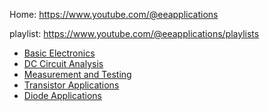 Home: https://www.youtube.com/@eeapplications

playlist: https://www.youtube.com/@eeapplications/playlists
- [Basic Electronics](https://www.youtube.com/playlist?list=PLtzrl5APIWXREy07DTM0462aCc7_9sRG9)
- [DC Circuit Analysis](https://www.youtube.com/playlist?list=PLtzrl5APIWXStWM_RcCrTJoe_x7eDSDSm)
- [Measurement and Testing](https://www.youtube.com/playlist?list=PLtzrl5APIWXSwUfvMRf09r-C7aZJVDX_z)
- [Transistor Applications](https://www.youtube.com/playlist?list=PLtzrl5APIWXQGqJHOrCGn1pwPQfpFqTu7)
- [Diode Applications](https://www.youtube.com/playlist?list=PLtzrl5APIWXQFd_ztp69uL9drojBgjUeC)
